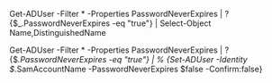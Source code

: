 Get-ADUser -Filter * -Properties PasswordNeverExpires | ? {$_.PasswordNeverExpires -eq "true"} | Select-Object Name,DistinguishedName



Get-ADUser -Filter * -Properties PasswordNeverExpires | ? {$_.PasswordNeverExpires -eq "true"} | % {Set-ADUser -Identity $_.SamAccountName -PasswordNeverExpires $false -Confirm:false}

